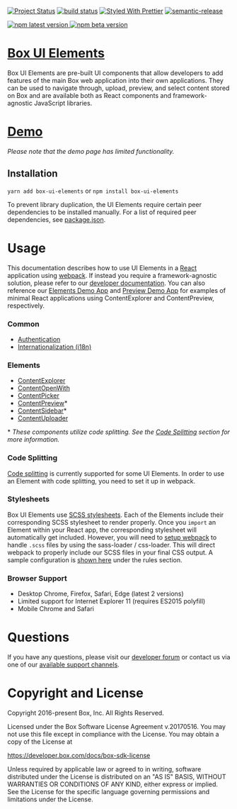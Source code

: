 [![Project Status](https://img.shields.io/badge/status-active-brightgreen.svg)](http://opensource.box.com/badges)
[![build status](https://travis-ci.com/box/box-ui-elements.svg?branch=master)](https://travis-ci.com/box/box-ui-elements)
[![Styled With Prettier](https://img.shields.io/badge/styled_with-prettier-ff69b4.svg)](https://github.com/prettier/prettier)
[![semantic-release](https://img.shields.io/badge/%20%20%F0%9F%93%A6%F0%9F%9A%80-semantic--release-e10079.svg)](https://github.com/semantic-release/semantic-release)

<a href="https://www.npmjs.com/package/box-ui-elements">
<img alt="npm latest version" src="https://img.shields.io/npm/v/box-ui-elements/latest.svg">
</a>
<a href="https://www.npmjs.com/package/box-ui-elements">
<img alt="npm beta version" src="https://img.shields.io/npm/v/box-ui-elements/beta.svg">
</a>


[Box UI Elements](https://developer.box.com/docs/box-ui-elements)
==========================================================================
Box UI Elements are pre-built UI components that allow developers to add features of the main Box web application into their own applications. They can be used to navigate through, upload, preview, and select content stored on Box and are available both as React components and framework-agnostic JavaScript libraries.

# [Demo](https://opensource.box.com/box-ui-elements/)
*Please note that the demo page has limited functionality.*

## Installation
`yarn add box-ui-elements` or `npm install box-ui-elements`

To prevent library duplication, the UI Elements require certain peer dependencies to be installed manually. For a list of required peer dependencies, see [package.json](package.json).

# Usage
This documentation describes how to use UI Elements in a [React](https://facebook.github.io/react) application using [webpack](https://webpack.js.org/). If instead you require a framework-agnostic solution, please refer to our [developer documentation](https://developer.box.com/docs/box-ui-elements). You can also reference our [Elements Demo App](https://github.com/box/box-ui-elements-demo) and [Preview Demo App](https://github.com/box/box-content-preview-demo) for examples of minimal React applications using ContentExplorer and ContentPreview, respectively.

### Common
* [Authentication](src/elements/README.md#authentication)
* [Internationalization (i18n)](src/elements/README.md#internationalization)

### Elements
* [ContentExplorer](src/elements/content-explorer/README.md)
* [ContentOpenWith](src/elements/content-open-with/README.md)
* [ContentPicker](src/elements/content-picker/README.md)
* [ContentPreview](src/elements/content-preview/README.md)*
* [ContentSidebar](src/elements/content-sidebar/README.md)*
* [ContentUploader](src/elements/content-uploader/README.md)

\* _These components utilize code splitting. See the [Code Splitting](#code-splitting) section for more information._

### Code Splitting
[Code splitting](https://webpack.js.org/guides/code-splitting/) is currently supported for some UI Elements. In order to use an Element with code splitting, you need to set it up in webpack.

### Stylesheets
Box UI Elements use [SCSS stylesheets](https://sass-lang.com/guide). Each of the Elements include their corresponding SCSS stylesheet to render properly. Once you `import` an Element within your React app, the corresponding stylesheet will automatically get included. However, you will need to [setup webpack](https://github.com/webpack-contrib/mini-css-extract-plugin#minimal-example) to handle `.scss` files by using the sass-loader / css-loader. This will direct webpack to properly include our SCSS files in your final CSS output. A sample configuration is [shown here](https://github.com/box/box-ui-elements-demo/blob/master/webpack.config.js) under the rules section.

### Browser Support
* Desktop Chrome, Firefox, Safari, Edge (latest 2 versions)
* Limited support for Internet Explorer 11 (requires ES2015 polyfill)
* Mobile Chrome and Safari

# Questions
If you have any questions, please visit our [developer forum](https://community.box.com/t5/Box-Developer-Forum/bd-p/DeveloperForum) or contact us via one of our [available support channels](https://community.box.com/t5/Community/ct-p/English).

# Copyright and License
Copyright 2016-present Box, Inc. All Rights Reserved.

Licensed under the Box Software License Agreement v.20170516.
You may not use this file except in compliance with the License.
You may obtain a copy of the License at

   https://developer.box.com/docs/box-sdk-license

Unless required by applicable law or agreed to in writing, software
distributed under the License is distributed on an "AS IS" BASIS,
WITHOUT WARRANTIES OR CONDITIONS OF ANY KIND, either express or implied.
See the License for the specific language governing permissions and
limitations under the License.
